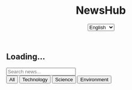 <!DOCTYPE html>
<html lang="en">
<head>
  <meta charset="UTF-8" />
  <meta name="viewport" content="width=device-width, initial-scale=1.0"/>
  <title>NewsHub</title>
  <script src="https://cdn.tailwindcss.com "></script>
  <style>
    .line-clamp-2 {
      display: -webkit-box;
      -webkit-line-clamp: 2;
      -webkit-box-orient: vertical;
      overflow: hidden;
    }
    [dir="rtl"] .text-left { text-align: right; }
    [dir="rtl"] .flex-row { flex-direction: row-reverse; }
  </style>
</head>
<body class="bg-gray-50 text-gray-900 min-h-screen font-sans">

<!-- Header -->
<header class="bg-white shadow-sm sticky top-0 z-50 p-4 flex justify-between items-center">
  <h1 class="text-xl font-bold text-indigo-600">NewsHub</h1>

  <!-- Language Dropdown -->
  <select id="lang-switcher" class="border rounded px-2 py-1 text-sm">
    <option value="en">English</option>
    <option value="es">Español</option>
    <option value="km">ភាសាខ្មែរ</option>
    <option value="ar">العربية</option>
  </select>
</header>

<!-- Hero Section -->
<section class="bg-gradient-to-r from-indigo-600 to-purple-600 text-white py-12 px-4 text-center mb-6">
  <h2 id="welcome" class="text-2xl md:text-3xl font-bold">Loading...</h2>
</section>

<!-- Search Bar -->
<div class="px-4 mb-4">
  <input type="text" id="search" placeholder="Search news..." class="w-full p-2 border rounded" />
</div>

<!-- Category Filter -->
<div class="px-4 mb-4 flex gap-2 overflow-x-auto">
  <button onclick="setCategory('All')" class="bg-indigo-100 text-indigo-700 px-3 py-1 rounded-full whitespace-nowrap">All</button>
  <button onclick="setCategory('Technology')" class="bg-gray-100 px-3 py-1 rounded-full whitespace-nowrap">Technology</button>
  <button onclick="setCategory('Science')" class="bg-gray-100 px-3 py-1 rounded-full whitespace-nowrap">Science</button>
  <button onclick="setCategory('Environment')" class="bg-gray-100 px-3 py-1 rounded-full whitespace-nowrap">Environment</button>
</div>

<!-- Article List -->
<div id="app" class="p-4 space-y-6"></div>

<script>
  let lang = localStorage.getItem("lang") || "en";
  let category = "All";
  let currentPage = 1;
  const articlesPerPage = 5;

  const langSwitcher = document.getElementById("lang-switcher");
  langSwitcher.value = lang;

  langSwitcher.addEventListener("change", () => {
    lang = langSwitcher.value;
    localStorage.setItem("lang", lang);
    document.documentElement.setAttribute("dir", ["ar"].includes(lang) ? "rtl" : "ltr");
    render();
  });

  document.getElementById("search").addEventListener("input", e => {
    searchQuery = e.target.value.toLowerCase();
    currentPage = 1;
    render();
  });

  let searchQuery = "";

  function setCategory(newCategory) {
    category = newCategory;
    currentPage = 1;
    render();
  }

  function formatDate(dateStr) {
    return new Date(dateStr).toLocaleDateString(document.documentElement.dir === "rtl" ? "ar-SA" : "en-US");
  }

  // Mock Articles
  const articles = {
    en: [
      { id: 1, title: "Global Climate Summit Announces New Green Energy Pact", summary: "World leaders unite...", category: "Environment", image: "https://picsum.photos/seed/news1/800/450 ", author: "Jane Doe", date: "2025-04-01" },
      { id: 2, title: "AI Breakthrough in Healthcare Diagnostics Redefines Early Detection", summary: "New AI models can detect...", category: "Technology", image: "https://picsum.photos/seed/news2/800/450 ", author: "John Smith", date: "2025-03-29" },
      { id: 3, title: "SpaceX Successfully Launches First Crewed Mission to Mars Orbit", summary: "A historic milestone...", category: "Science", image: "https://picsum.photos/seed/news3/800/450 ", author: "Emily Johnson", date: "2025-03-27" },
      { id: 4, title: "Economy Shows Signs of Strong Recovery After Global Inflation Crisis", summary: "New economic indicators show growth...", category: "Environment", image: "https://picsum.photos/seed/news4/800/450 ", author: "David Lee", date: "2025-03-25" },
      { id: 5, title: "International Sports Festival Returns with Record Participation", summary: "Over 200 countries compete...", category: "Science", image: "https://picsum.photos/seed/news5/800/450 ", author: "Sophia Martinez", date: "2025-03-22" }
    ],
    es: [
      { id: 1, title: "Cumbre Mundial del Clima Anuncia Nuevo Pacto de Energía Verde", summary: "Los líderes mundiales se unen para acelerar la transición energética y reducir emisiones de carbono para 2030.", category: "Medio Ambiente", image: "https://picsum.photos/seed/news1/800/450 ", author: "María López", date: "2025-04-01" },
      { id: 2, title: "Avance en IA Revoluciona el Diagnóstico Médico Temprano", summary: "Nuevos modelos de IA detectan enfermedades en etapas iniciales con más del 99% de precisión.", category: "Tecnología", image: "https://picsum.photos/seed/news2/800/450 ", author: "Carlos Pérez", date: "2025-03-29" },
      { id: 3, title: "Viaje Histórico a Marte Comienza con Éxito", summary: "Primer viaje tripulado a Marte completado.", category: "Ciencia", image: "https://picsum.photos/seed/news3/800/450 ", author: "Luisa Fernanda", date: "2025-03-27" },
      { id: 4, title: "Recuperación Económica Tras Crisis de Inflación", summary: "La economía mundial muestra signos de recuperación.", category: "Medio Ambiente", image: "https://picsum.photos/seed/news4/800/450 ", author: "Javier Ruiz", date: "2025-03-25" },
      { id: 5, title: "Festival Deportivo Mundial Rompe Récords", summary: "Más de 200 países compiten este año.", category: "Ciencia", image: "https://picsum.photos/seed/news5/800/450 ", author: "Clara Domínguez", date: "2025-03-22" }
    ],
    km: [
      { id: 1, title: "សន្និបាតអន្តរជាតិដោះស្រាយកំដៅពិភពលោក ប្រកាសកិច្ចព្រមព្រៀងថាមពលបៃតងថ្មី", summary: "អ្នកដឹកនាំពិភពលោកចូលរួមគ្នាដើម្បីបញ្រ្ជាប់ដំណើរការផ្លាស់ប្ដូរទៅប្រើថាមពលបានវិញនិងកាត់បន្ថយការបំភាយឧស្ម័ន CO₂ មុនឆ្នាំ 2030។", category: "បរិស្ថាន", image: "https://picsum.photos/seed/news1/800/450 ", author: "សុខ ភក្ត្រា", date: "2025-04-01" },
      { id: 2, title: "ការអភិវឌ្ឍន៍បញ្ញាសិប្បនិម្មិតក្នុងវិស័យសុខាភិបាល បំប្លែងវិធីរកឃើញជំងឺនៅដំណាក់កាលដំបូង", summary: "ម៉ូដែលបញ្ញាសិប្បនិម្មិតថ្មីអាចរកឃើញជំងឺនៅដំណាក់កាលដំបូងដោយភាពត្រឹមត្រូវលើសពី 99%", category: "បច្ចេកវិទ្យា", image: "https://picsum.photos/seed/news2/800/450 ", author: "ហេង សុផារ៉ា", date: "2025-03-29" }
    ],
    ar: [
      { id: 1, title: "قمة المناخ العالمية تعلن عن اتفاقية جديدة للطاقة النظيفة", summary: "يتوحد قادة العالم لتسريع الانتقال إلى الطاقة المتجددة وتقليل الانبعاثات الكربونية بحلول عام 2030.", category: "البيئة", image: "https://picsum.photos/seed/news1/800/450 ", author: "سارة أحمد", date: "2025-04-01" },
      { id: 2, title: "اكتشاف جديد في الذكاء الاصطناعي يعيد تعريف التشخيص المبكر", summary: "يمكن لنماذج الذكاء الاصطناعي الجديدة اكتشاف الأمراض في مراحلها الأولى بدقة تزيد عن 99٪.", category: "التكنولوجيا", image: "https://picsum.photos/seed/news2/800/450 ", author: "محمد علي", date: "2025-03-29" }
    ]
  };

  function render() {
    const filtered = articles[lang].filter(a =>
      (category === "All" || a.category === category) &&
      (searchQuery === "" || a.title.toLowerCase().includes(searchQuery))
    );

    const paginated = filtered.slice(0, currentPage * articlesPerPage);

    const app = document.getElementById("app");
    app.innerHTML = paginated.map(article => `
      <div onclick="showArticle(${article.id})" class="bg-white shadow rounded-lg overflow-hidden cursor-pointer">
        <img src="${article.image}" alt="${article.title}" class="w-full h-40 object-cover">
        <div class="p-3">
          <span class="inline-block px-2 py-1 bg-indigo-100 text-indigo-700 rounded-full text-xs uppercase mb-1">${article.category}</span>
          <h3 class="font-semibold line-clamp-2">${article.title}</h3>
          <p class="text-sm text-gray-600 mt-1">${article.summary}</p>
          <div class="text-xs text-gray-500 mt-2 flex justify-between">
            <span>${article.author}</span>
            <span>${formatDate(article.date)}</span>
          </div>
        </div>
      </div>
    `).join("");
  }

  function showArticle(id) {
    const article = articles[lang].find(a => a.id === id);
    if (!article) return;

    const app = document.getElementById("app");
    app.innerHTML = `
      <div class="bg-white shadow rounded-lg p-4 mb-6">
        <button onclick="render()" class="text-indigo-600 mb-4">&larr; Back</button>
        <img src="${article.image}" alt="${article.title}" class="w-full h-48 object-cover rounded mb-4">
        <h2 class="text-xl font-bold mb-2">${article.title}</h2>
        <p class="text-sm mb-4">${article.summary}</p>
        <div class="text-xs text-gray-500 flex justify-between">
          <span>${article.author}</span>
          <span>${formatDate(article.date)}</span>
        </div>
      </div>
    `;
  }

  function formatDate(dateStr) {
    return new Date(dateStr).toLocaleDateString(document.documentElement.dir === "rtl" ? "ar-SA" : "en-US");
  }

  window.addEventListener("scroll", () => {
    if (window.innerHeight + window.scrollY >= document.body.offsetHeight - 500) {
      currentPage++;
      render();
    }
  });

  document.documentElement.setAttribute("dir", ["ar"].includes(lang) ? "rtl" : "ltr");
  render();
</script>
</body>
</html>
